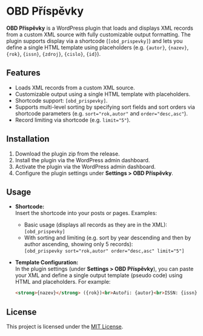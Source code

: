 # OBD Příspěvky

**OBD Příspěvky** is a WordPress plugin that loads and displays XML records from a custom XML source with fully customizable output formatting. The plugin supports display via a shortcode (`[obd_prispevky]`) and lets you define a single HTML template using placeholders (e.g. `{autor}`, `{nazev}`, `{rok}`, `{issn}`, `{zdroj}`, `{cislo}`, `{id}`).

## Features

- Loads XML records from a custom XML source.
- Customizable output using a single HTML template with placeholders.
- Shortcode support: `[obd_prispevky]`.
- Supports multi-level sorting by specifying sort fields and sort orders via shortcode parameters (e.g. `sort="rok,autor"` and `order="desc,asc"`).
- Record limiting via shortcode (e.g. `limit="5"`).

## Installation

1. Download the plugin zip from the release.
2. Install the plugin via the WordPress admin dashboard.
3. Activate the plugin via the WordPress admin dashboard.
4. Configure the plugin settings under **Settings > OBD Příspěvky**.

## Usage

- **Shortcode:**  
  Insert the shortcode into your posts or pages. Examples:
  - Basic usage (displays all records as they are in the XML):  
    `[obd_prispevky]`
  - With sorting and limiting (e.g. sort by year descending and then by author ascending, showing only 5 records):  
    `[obd_prispevky sort="rok,autor" order="desc,asc" limit="5"]`

- **Template Configuration:**  
  In the plugin settings (under **Settings > OBD Příspěvky**), you can paste your XML and define a single output template (pseudo code) using HTML and placeholders. For example:
  ```html
  <strong>{nazev}</strong> ({rok})<br>Autoři: {autor}<br>ISSN: {issn}, Zdroj: {zdroj}, Číslo: {cislo}, ID: {id}<br><br>

## License

This project is licensed under the [MIT License](LICENSE).